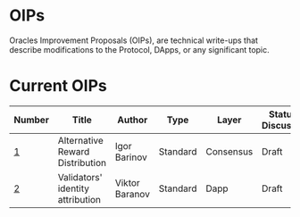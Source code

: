 # OIPs
Oracles Improvement Proposals (OIPs), are technical write-ups that describe modifications to the Protocol, DApps, or any significant topic.

# Current OIPs
 | Number        |Title         | Author | Type  | Layer        | Status / Discussion |
| ------------- | ------------ | ------ | ----- | -------------| ------------------- |
|[1](OIPs/OIP-1001.md)| Alternative Reward Distribution| Igor Barinov | Standard| Consensus |Draft|
|[2](OIPs/OIP-1002.md)| Validators' identity attribution| Viktor Baranov| Standard| Dapp| Draft|
